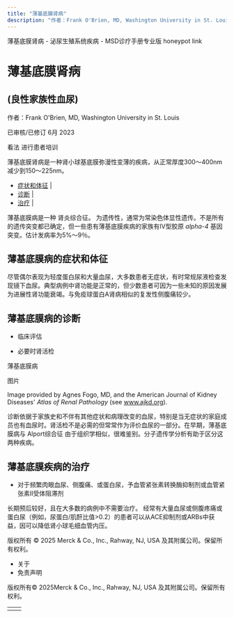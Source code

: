 ```yaml
---
title: "薄基底膜肾病"
description: "作者：Frank O'Brien, MD, Washington University in St. Louis"
---
```


﻿薄基底膜肾病 \- 泌尿生殖系统疾病 \- MSD诊疗手册专业版 honeypot link

# 薄基底膜肾病

## (良性家族性血尿)

作者：Frank O'Brien, MD, Washington University in St. Louis

已审核/已修订 6月 2023

看法 进行患者培训

薄基底膜肾病是一种肾小球基底膜弥漫性变薄的疾病，从正常厚度300～400nm减少到150～225nm。

- [症状和体征](#症状和体征_v26369696_zh) \|
- [诊断](#诊断_v26369699_zh) \|
- [治疗](#治疗_v26369709_zh) \|

薄基底膜病是一种 肾炎综合征。 为遗传性，通常为常染色体显性遗传。不是所有的遗传突变都已确定，但一些患有薄基底膜疾病的家族有Ⅳ型胶原 _alpha-4_ 基因突变。估计发病率为5%～9％。

## 薄基底膜病的症状和体征

尽管偶尔表现为轻度蛋白尿和大量血尿，大多数患者无症状，有时常规尿液检查发现镜下血尿。典型病例中肾功能是正常的，但少数患者可因为一些未知的原因发展为进展性肾功能衰竭。与免疫球蛋白A肾病相似的复发性侧腹痛较少。

## 薄基底膜病的诊断

- 临床评估

- 必要时肾活检


薄基底膜病



图片

Image provided by Agnes Fogo, MD, and the American Journal of Kidney Diseases' _Atlas of Renal Pathology_ (see www.ajkd.org).

诊断依据于家族史和不伴有其他症状和病理改变的血尿，特别是当无症状的家庭成员也有血尿时。肾活检不是必需的但常常作为评价血尿的一部分。在早期，薄基底膜病与 Alport综合征 由于组织学相似，很难鉴别。分子遗传学分析有助于区分这两种疾病。

## 薄基底膜疾病的治疗

- 对于频繁肉眼血尿、侧腹痛、或蛋白尿，予血管紧张素转换酶抑制剂或血管紧张素Ⅱ受体阻滞剂


长期预后较好，且在大多数的病例中不需要治疗。 经常有大量血尿或侧腹疼痛或蛋白尿（例如，尿蛋白/肌酐比值>0.2）的患者可以从ACE抑制剂或ARBs中获益，因可以降低肾小球毛细血管内压。



版权所有 © 2025
Merck & Co., Inc., Rahway, NJ, USA 及其附属公司。保留所有权利。

- 关于
- 免责声明

版权所有© 2025Merck & Co., Inc., Rahway, NJ, USA 及其附属公司。保留所有权利。

|     |     |
| --- | --- |
|  |  |